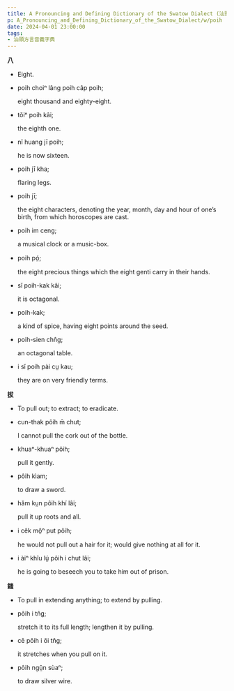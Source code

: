```yaml
---
title: A Pronouncing and Defining Dictionary of the Swatow Dialect (汕頭方言音義字典) / poih
p: A_Pronouncing_and_Defining_Dictionary_of_the_Swatow_Dialect/w/poih
date: 2024-04-01 23:00:00
tags: 
- 汕頭方言音義字典
---
```



**八**
- Eight.

- poih choiⁿ lâng poih câp poih;

  eight thousand and eighty-eight.

- tŏiⁿ poih kâi;

  the eighth one.

- nî huang jī poih;

  he is now sixteen.

- poih jī kha;

  flaring legs.

- poih jī;

  the eight characters, denoting the year, month, day and hour of one’s birth, from which horoscopes are cast.

- poih im ceng;

  a musical clock or a music-box.

- poih pó̤;

  the eight precious things which the eight genti carry in their hands.

- sĭ poih-kak kâi;

  it is octagonal.

- poih-kak;

  a kind of spice, having eight points around the seed.

- poih-sien chn̂g;

  an octagonal table.

- i sĭ poih pài cṳ kau;

  they are on very friendly terms.

**拔**
- To pull out; to extract; to eradicate.

- cun-thak pôih m̄ chut;

  I cannot pull the cork out of the bottle.

- khuaⁿ-khuaⁿ pôih;

  pull it gently.

- pôih kìam;

  to draw a sword.

- hăm kṳn pôih khí lâi;

  pull it up roots and all.

- i cêk mô̤ⁿ put pôih;

  he would not pull out a hair for it; would give nothing at all for it.

- i àiⁿ khîu lṳ́ pôih i chut lâi;

  he is going to beseech you to take him out of prison.

**䥀**
- To pull in extending anything; to extend by pulling.

- pôih i tn̂g;

  stretch it to its full length; lengthen it by pulling.

- cē pôih i ŏi tn̂g;

  it stretches when you pull on it.

- pôih ngṳ̂n sùaⁿ;

  to draw silver wire.